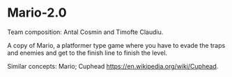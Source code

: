 # Mario-2.0
Team composition: Antal Cosmin and Timofte Claudiu.

A copy of Mario, a platformer type game where you have to evade the traps and enemies and get to the finish line to finish the level.

Similar concepts: Mario;
                  Cuphead https://en.wikipedia.org/wiki/Cuphead.
                  


